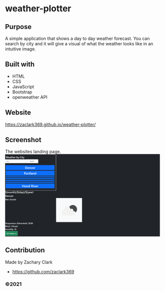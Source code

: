 # weather-plotter

## Purpose
A simple application that shows a day to day weather forecast. You can search by city and it will give a visual of what the weather looks like in an intuitive image.

## Built with
* HTML
* CSS
* JavaScript
* Bootstrap
* openweather API

## Website
https://zaclark369.github.io/weather-plotter/

## Screenshot
The websites landing page.
   ![screenshot of the website](assets/images/screencapture.png)


## Contribution
Made by Zachary Clark
* https://github.com/zaclark369

### ©️2021 
